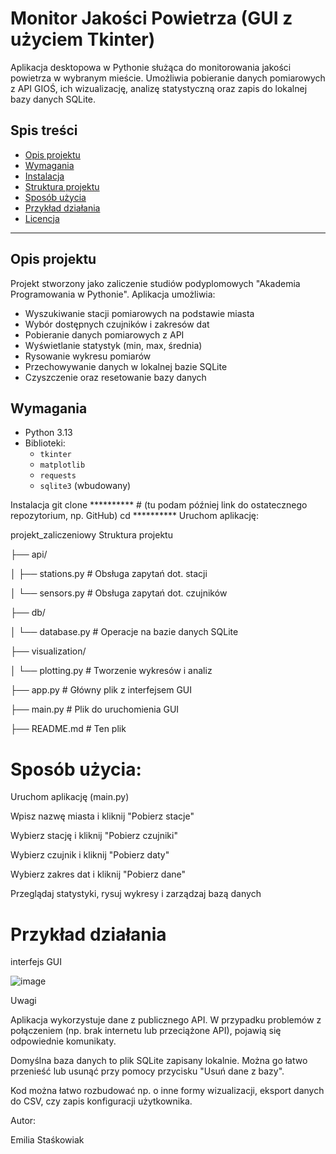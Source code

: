 # Monitor Jakości Powietrza (GUI z użyciem Tkinter)

Aplikacja desktopowa w Pythonie służąca do monitorowania jakości powietrza w wybranym mieście. Umożliwia pobieranie danych pomiarowych z API GIOŚ, ich wizualizację, analizę statystyczną oraz zapis do lokalnej bazy danych SQLite.

## Spis treści

- [Opis projektu](#opis-projektu)
- [Wymagania](#wymagania)
- [Instalacja](#instalacja)
- [Struktura projektu](#struktura-projektu)
- [Sposób użycia](#sposób-użycia)
- [Przykład działania](#przykład-działania)
- [Licencja](#licencja)

---

## Opis projektu

Projekt stworzony jako zaliczenie studiów podyplomowych "Akademia Programowania w Pythonie". 
Aplikacja umożliwia:

- Wyszukiwanie stacji pomiarowych na podstawie miasta
- Wybór dostępnych czujników i zakresów dat
- Pobieranie danych pomiarowych z API
- Wyświetlanie statystyk (min, max, średnia)
- Rysowanie wykresu pomiarów
- Przechowywanie danych w lokalnej bazie SQLite
- Czyszczenie oraz resetowanie bazy danych

## Wymagania

- Python 3.13
- Biblioteki:
  - `tkinter`
  - `matplotlib`
  - `requests` 
  - `sqlite3` (wbudowany)


Instalacja
git clone ********** # (tu podam później link do ostatecznego repozytorium, np. GitHub)
cd **********
Uruchom aplikację:


projekt_zaliczeniowy
Struktura projektu

├── api/

│   ├── stations.py         # Obsługa zapytań dot. stacji

│   └── sensors.py          # Obsługa zapytań dot. czujników

├── db/

│   └── database.py         # Operacje na bazie danych SQLite

├── visualization/

│   └── plotting.py         # Tworzenie wykresów i analiz

├── app.py                  # Główny plik z interfejsem GUI

├── main.py                 # Plik do uruchomienia GUI

├── README.md               # Ten plik



# Sposób użycia:

Uruchom aplikację (main.py)

Wpisz nazwę miasta i kliknij "Pobierz stacje"

Wybierz stację i kliknij "Pobierz czujniki"

Wybierz czujnik i kliknij "Pobierz daty"

Wybierz zakres dat i kliknij "Pobierz dane"

Przeglądaj statystyki, rysuj wykresy i zarządzaj bazą danych




# Przykład działania

interfejs GUI

![image](https://github.com/user-attachments/assets/751a4d7e-5af3-41c6-81e5-8fd08058b6f8)




Uwagi

Aplikacja wykorzystuje dane z publicznego API. W przypadku problemów z połączeniem (np. brak internetu lub przeciążone API), pojawią się odpowiednie komunikaty.

Domyślna baza danych to plik SQLite zapisany lokalnie. Można go łatwo przenieść lub usunąć przy pomocy przycisku "Usuń dane z bazy".

Kod można łatwo rozbudować np. o inne formy wizualizacji, eksport danych do CSV, czy zapis konfiguracji użytkownika.


Autor:

Emilia Staśkowiak

